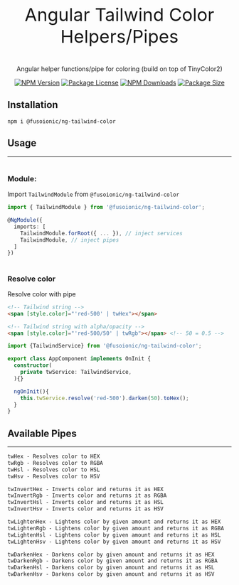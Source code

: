 <p align="center" style="font-size: 40px;">Angular Tailwind Color Helpers/Pipes</p>

<p align="center">Angular helper functions/pipe for coloring (build on top of TinyColor2)</p>
<p align="center">
    <a href="https://www.npmjs.com/package/@fusoionic/ng-tailwind-color" target="_blank"><img src="https://img.shields.io/npm/v/@fusoionic/ng-tailwind-color.svg" alt="NPM Version" /></a>
    <a href="https://www.npmjs.com/package/@fusoionic/ng-tailwind-color" target="_blank"><img src="https://img.shields.io/npm/l/@fusoionic/ng-tailwind-color.svg" alt="Package License" /></a>
    <a href="https://www.npmjs.com/package/@fusoionic/ng-tailwind-color" target="_blank"><img src="https://img.shields.io/npm/dm/@fusoionic/ng-tailwind-color.svg" alt="NPM Downloads" /></a>
    <a href="https://www.npmjs.com/package/@fusoionic/ng-tailwind-color" target="_blank"><img src="https://img.shields.io/bundlephobia/min/@fusoionic/ng-tailwind-color?label=size" alt="Package Size" /></a>
</p>

## Installation
`npm i @fusoionic/ng-tailwind-color`

## Usage

---

#
### Module:
Import `TailwindModule` from `@fusoionic/ng-tailwind-color`

```typescript
import { TailwindModule } from '@fusoionic/ng-tailwind-color';

@NgModule({
  imports: [
    TailwindModule.forRoot({ ... }), // inject services
    TailwindModule, // inject pipes
  ]
})
```
#
### Resolve color
Resolve color with pipe
```html
<!-- Tailwind string -->
<span [style.color]="'red-500' | twHex"></span>

<!-- Tailwind string with alpha/opacity -->
<span [style.color]="'red-500/50' | twRgb"></span> <!-- 50 = 0.5 -->
```

```typescript
import {TailwindService} from '@fusoionic/ng-tailwind-color';

export class AppComponent implements OnInit {
  constructor(
    private twService: TailwindService,
  ){}

  ngOnInit(){
    this.twService.resolve('red-500').darken(50).toHex();
  }
}

```

## Available Pipes

---
```html
twHex - Resolves color to HEX
twRgb - Resolves color to RGBA
twHsl - Resolves color to HSL
twHsv - Resolves color to HSV

twInvertHex - Inverts color and returns it as HEX
twInvertRgb - Inverts color and returns it as RGBA
twInvertHsl - Inverts color and returns it as HSL
twInvertHsv - Inverts color and returns it as HSV

twLightenHex - Lightens color by given amount and returns it as HEX
twLightenRgb - Lightens color by given amount and returns it as RGBA
twLightenHsl - Lightens color by given amount and returns it as HSL
twLightenHsv - Lightens color by given amount and returns it as HSV

twDarkenHex - Darkens color by given amount and returns it as HEX
twDarkenRgb - Darkens color by given amount and returns it as RGBA
twDarkenHsl - Darkens color by given amount and returns it as HSL
twDarkenHsv - Darkens color by given amount and returns it as HSV
```
